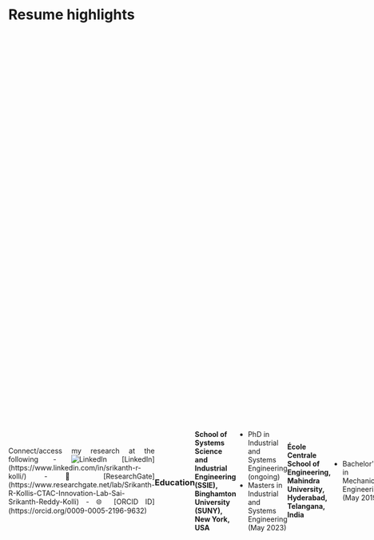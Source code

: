 # Resume highlights

<div style="display: flex; align-items: center; justify-content: space-between;">
  
  <div style="flex: 1; text-align: justify;">
  Connect/access my research at the following
- <img src="https://cdn-icons-png.flaticon.com/512/174/174857.png" alt="LinkedIn" width="16"> [LinkedIn](https://www.linkedin.com/in/srikanth-r-kolli/)
- 📖 [ResearchGate](https://www.researchgate.net/lab/Srikanth-R-Kollis-CTAC-Innovation-Lab-Sai-Srikanth-Reddy-Kolli)
- 🌐 [ORCID ID](https://orcid.org/0009-0005-2196-9632)
  </div>

  <div style="flex: 1; text-align: right;">
    <img src="images/linkedin.png" alt="Sai Srikanth R. Kolli" width="400" style="border-radius: 10px;">
  </div>

### Education
**School of Systems Science and Industrial Engineering (SSIE), Binghamton University (SUNY), New York, USA**
- PhD in Industrial and Systems Engineering (ongoing)
- Masters in Industrial and Systems Engineering (May 2023)

**École Centrale School of Engineering, Mahindra University, Hyderabad, Telangana, India**
- Bachelor's in Mechanical Engineering (May 2019)

### Certifications
- [Project Management Essentials by Binghamton University](https://www.credly.com/badges/6532569c-adce-42e9-8ae3-ad8d014df99c?source=linked_in_profile) - Jan 2022
- [Microsoft Certified: Azure AI Fundamentals](https://www.credly.com/badges/37f8ac2c-b8c4-4496-9c16-7a049eebc9b0/public_url) - Oct 2024

### Professional Career
**Graduate Research Assistant & Project Manager**

-**Watson Institute for Systems Excellence (WISE), Binghamton University (SUNY), New York, USA**

-**Department of Business Development, and Supply Chain & Logistics Operations, Foxconn Industrial Internet (FII), Wisconsin, USA**
- Onsite research as an RA at FII to help solve the supply chain problems
- Created an organized procedure for the work order closures by incorporating data analytics and lean methods; Proposed an SAP and web-based automated solution for material adjustments to avoid the line down situations. Outcomes include electronic based template, reduced time for SAP transactions, improved decision making analytics
- Analyzed the performance of suppliers and freight forwarders by defining KPIs; Developed a more reliable logistics network for transferring the raw materials from the supplier facilities  to company's other locations
- Automated the shipment creation process by implementing the DMAIC methodology to collect the data. Outcomes indicate streamlining the logistics shipment activities, reduced shipment creation time, and data collection
- Constructed an interactive user interface for automating the quotation generation process based on Activity Costing (ABC) and lean approach; Results include a reduction of the lead time, costs, and multi-tasking in quotation generation

### Conference Presentations
**SMTA International Conference (Chicago, Illinois, USA)**
- Predicting Delivery Reliability of Logistics Forwarders: A Machine Learning Approach for Forwarder Selection and Evaluation Process (Oct 2024)

**Institute of Industrial and Systems Engineers (IISE) Conference (Montreal, Canada)**
- Designing a Resilience Logistics Network Using Metaheuristics (May 2024)

**Society for Industrial and Systems Engineering (SISE) Virtual Conference**
- Predicting On-time Delivery of Material in Electronics Manufacturing Industries (Oct 2023)
- Automation of Quotation Generation in Manufacturing Industries (Oct 2022)

### Leadership
- Member, Alpha Phi Mu Industrial Engineering Honor Society, Binghamton Chapter
- Technical Advisory Committee (TAC) member, SMTA International
- [Student Ambassador](http://binghamton.edu/ssie/graduate/ambassadors.html), Binghamton University
- Mentor for young children at a local school, NYS Mentoring program, Binghamton (Oct 2021 - Feb 2022)

